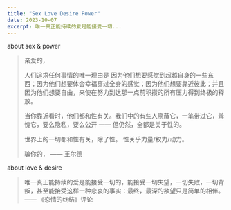 ```yaml
---
title: "Sex Love Desire Power"
date: 2023-10-07
excerpt: 唯一真正能持续的爱是能接受一切...
---
```

about sex & power

>亲爱的，
>
>人们追求任何事情的唯一理由是 因为他们想要感觉到超越自身的一些东西；因为他们想要体会幸福穿过全身的感觉；因为他们想要靠近彼此；并且因为他们想要自由，来使在努力到达那一点前积攒的所有压力得到终极的释放。
>
>当你靠近看时，他们都和性有关。我们中的有些人隐蔽它，一笔带过它，羞愧它，要么隐私，要么公开 —— 但仍然，全都是关于性的。
>
>世界上的一切都和性有关，除了性。
>性关乎力量/权力/动力。
>
>骗你的，
>—— 王尔德


about love & desire

>唯一真正能持续的爱是能接受一切的，能接受一切失望，一切失败，一切背叛，甚至能接受这样一种悲哀的事实：最终，最深的欲望只是简单的相伴。 
>—— 《恋情的终结》评论
